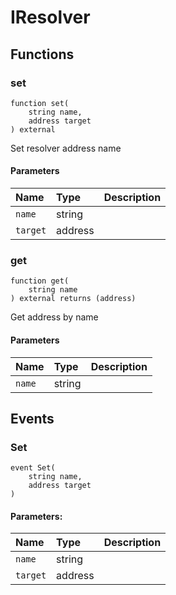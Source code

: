 # IResolver

## Functions

### set

```solidity
function set(
    string name,
    address target
) external
```

Set resolver address name

#### Parameters

| Name | Type | Description |
| :--- | :--- | :---------- |
| `name` | string |  |
| `target` | address |  |

### get

```solidity
function get(
    string name
) external returns (address)
```

Get address by name

#### Parameters

| Name | Type | Description |
| :--- | :--- | :---------- |
| `name` | string |  |

## Events

### Set

```solidity
event Set(
    string name,
    address target
)
```

#### Parameters:

| Name | Type | Description |
| :--- | :--- | :---------- |
| `name` | string |  |
| `target` | address |  |

